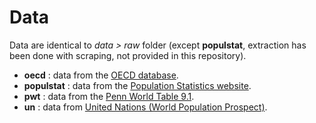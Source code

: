 # Data

Data are identical to *data > raw* folder (except **populstat**, extraction has been done with scraping, not provided in this repository).

- **oecd** : data from the [OECD database](https://data.oecd.org/).
- **populstat** : data from the [Population Statistics website](http://www.populstat.info/).
- **pwt** : data from the [Penn World Table 9.1](https://www.rug.nl/ggdc/productivity/pwt/).
- **un** : data from [United Nations (World Population Prospect)](https://population.un.org/wpp/).
